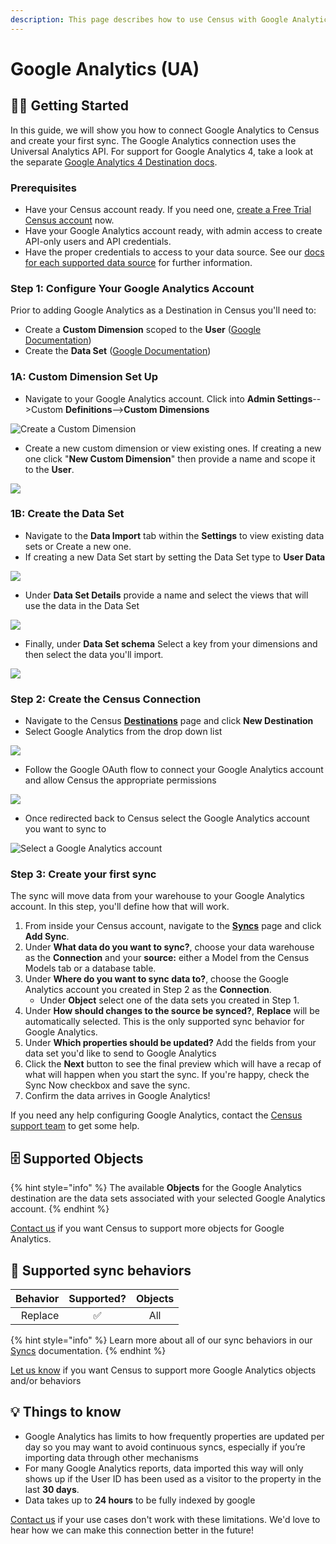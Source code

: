 ```yaml
---
description: This page describes how to use Census with Google Analytics
---
```


# Google Analytics (UA)

## 🏃‍♀️ Getting Started

In this guide, we will show you how to connect Google Analytics to Census and create your first sync. The Google Analytics connection uses the Universal Analytics API. For support for Google Analytics 4, take a look at the separate [Google Analytics 4 Destination docs](google-analytics-four.md).

### Prerequisites

* Have your Census account ready. If you need one, [create a Free Trial Census account](https://app.getcensus.com/) now.
* Have your Google Analytics account ready, with admin access to create API-only users and API credentials.
* Have the proper credentials to access to your data source. See our [docs for each supported data source](../sources/overview.md) for further information.

### Step 1: Configure Your Google Analytics Account

Prior to adding Google Analytics as a Destination in Census you'll need to:

* Create a **Custom Dimension** scoped to the **User** ([Google Documentation](https://support.google.com/analytics/answer/2709829#zippy=%2Cin-this-article))
* Create the **Data Set** ([Google Documentation](https://support.google.com/analytics/answer/4524584?ref\_topic=6015090#zippy=%2Cin-this-article))

### **1A: Custom Dimension Set Up**

* Navigate to your Google Analytics account. Click into **Admin Settings**-->Custom **Definitions**-->**Custom Dimensions**

![Create a Custom Dimension](<../.gitbook/assets/Screen Shot 2022-05-31 at 1.18.04 PM.png>)

* Create a new custom dimension or view existing ones. If creating a new one click "**New Custom Dimension**" then provide a name and scope it to the **User**.

![](<../.gitbook/assets/Screen Shot 2022-05-31 at 1.23.06 PM.png>)

### **1B: Create the Data Set**

* Navigate to the **Data Import** tab within the **Settings** to view existing data sets or Create a new one.
* If creating a new Data Set start by setting the Data Set type to **User Data**

![](<../.gitbook/assets/Screen Shot 2022-05-31 at 3.20.36 PM.png>)

* Under **Data Set Details** provide a name and select the views that will use the data in the Data Set

![](<../.gitbook/assets/Screen Shot 2022-05-31 at 5.10.23 PM.png>)

* Finally, under **Data Set schema** Select a key from your dimensions and then select the data you'll import.

![](<../.gitbook/assets/Screen Shot 2022-05-31 at 5.18.34 PM.png>)

### Step 2: **Create the Census Connection**

* Navigate to the Census [**Destinations**](https://app.getcensus.com/destinations) page and click **New Destination**
* Select Google Analytics from the drop down list

![](<../.gitbook/assets/Screen Shot 2022-05-24 at 3.30.10 PM.png>)

* Follow the Google OAuth flow to connect your Google Analytics account and allow Census the appropriate permissions

![](<../.gitbook/assets/Screen Shot 2022-05-24 at 3.31.17 PM.png>)

* Once redirected back to Census select the Google Analytics account you want to sync to

![Select a Google Analytics account](<../.gitbook/assets/Screen Shot 2022-05-24 at 3.44.46 PM.png>)

### Step 3: Create your first sync

The sync will move data from your warehouse to your Google Analytics account. In this step, you'll define how that will work.

1. From inside your Census account, navigate to the [**Syncs**](https://app.getcensus.com/syncs) page and click **Add Sync**.
2. Under **What data do you want to sync?**, choose your data warehouse as the **Connection** and your **source:** either a Model from the Census Models tab or a database table.
3. Under **Where do you want to sync data to?**, choose the Google Analytics account you created in Step 2 as the **Connection**.
   * Under **Object** select one of the data sets you created in Step 1.
4. Under **How should changes to the source be synced?**, **Replace** will be automatically selected. This is the only supported sync behavior for Google Analytics.
5. Under **Which properties should be updated?** Add the fields from your data set you'd like to send to Google Analytics
6. Click the **Next** button to see the final preview which will have a recap of what will happen when you start the sync. If you're happy, check the Sync Now checkbox and save the sync.
7. Confirm the data arrives in Google Analytics!

If you need any help configuring Google Analytics, contact the [Census support team](mailto:support@getcensus.com) to get some help.

## 🗄 Supported Objects

{% hint style="info" %}
The available **Objects** for the Google Analytics destination are the data sets associated with your selected Google Analytics account.
{% endhint %}

[Contact us](mailto:support@getcensus.com) if you want Census to support more objects for Google Analytics.

## 🔄 Supported sync behaviors

| **Behavior** | **Supported?** | **Objects** |
|-------------:| :------------: | :---------: |
|      Replace |        ✅       |     All     |

{% hint style="info" %}
Learn more about all of our sync behaviors in our [Syncs](broken-reference) documentation.
{% endhint %}

[Let us know](mailto:support@getcensus.com) if you want Census to support more Google Analytics objects and/or behaviors

## 💡 Things to know

* Google Analytics has limits to how frequently properties are updated per day so you may want to avoid continuous syncs, especially if you’re importing data through other mechanisms
* For many Google Analytics reports, data imported this way will only shows up if the User ID has been used as a visitor to the property in the last **30 days**.
* Data takes up to **24 hours** to be fully indexed by google

[Contact us](mailto:support@getcensus.com) if your use cases don't work with these limitations. We'd love to hear how we can make this connection better in the future!
